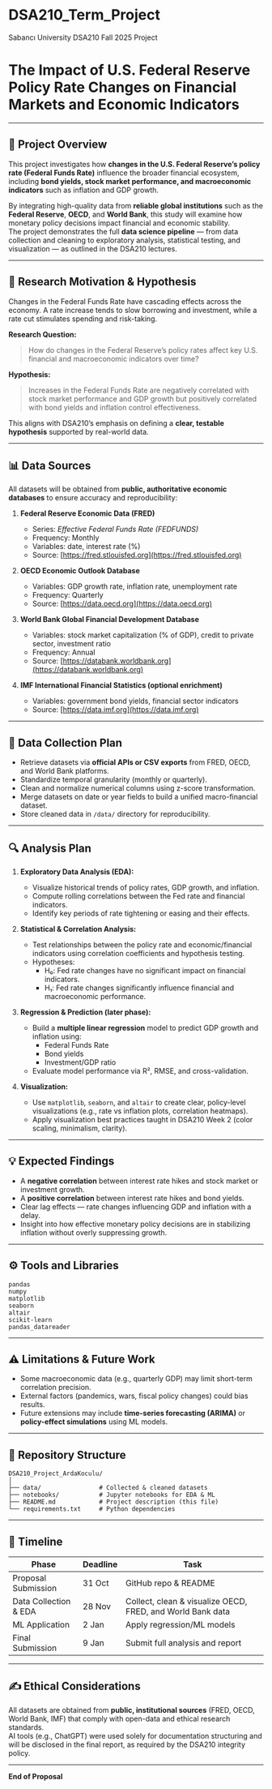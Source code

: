 # DSA210_Term_Project
Sabancı University DSA210 Fall 2025 Project
# The Impact of U.S. Federal Reserve Policy Rate Changes on Financial Markets and Economic Indicators

---

## 📘 Project Overview
This project investigates how **changes in the U.S. Federal Reserve’s policy rate (Federal Funds Rate)** influence the broader financial ecosystem, including **bond yields, stock market performance, and macroeconomic indicators** such as inflation and GDP growth.  

By integrating high-quality data from **reliable global institutions** such as the **Federal Reserve**, **OECD**, and **World Bank**, this study will examine how monetary policy decisions impact financial and economic stability.  
The project demonstrates the full **data science pipeline** — from data collection and cleaning to exploratory analysis, statistical testing, and visualization — as outlined in the DSA210 lectures.

---

## 🧠 Research Motivation & Hypothesis
Changes in the Federal Funds Rate have cascading effects across the economy. A rate increase tends to slow borrowing and investment, while a rate cut stimulates spending and risk-taking.  

**Research Question:**  
> How do changes in the Federal Reserve’s policy rates affect key U.S. financial and macroeconomic indicators over time?

**Hypothesis:**  
> Increases in the Federal Funds Rate are negatively correlated with stock market performance and GDP growth but positively correlated with bond yields and inflation control effectiveness.

This aligns with DSA210’s emphasis on defining a **clear, testable hypothesis** supported by real-world data.

---

## 📊 Data Sources
All datasets will be obtained from **public, authoritative economic databases** to ensure accuracy and reproducibility:

1. **Federal Reserve Economic Data (FRED)**  
   - Series: *Effective Federal Funds Rate (FEDFUNDS)*  
   - Frequency: Monthly  
   - Variables: date, interest rate (%)  
   - Source: [https://fred.stlouisfed.org](https://fred.stlouisfed.org)

2. **OECD Economic Outlook Database**  
   - Variables: GDP growth rate, inflation rate, unemployment rate  
   - Frequency: Quarterly  
   - Source: [https://data.oecd.org](https://data.oecd.org)

3. **World Bank Global Financial Development Database**  
   - Variables: stock market capitalization (% of GDP), credit to private sector, investment ratio  
   - Frequency: Annual  
   - Source: [https://databank.worldbank.org](https://databank.worldbank.org)

4. **IMF International Financial Statistics (optional enrichment)**  
   - Variables: government bond yields, financial sector indicators  
   - Source: [https://data.imf.org](https://data.imf.org)

---

## 🧩 Data Collection Plan
- Retrieve datasets via **official APIs or CSV exports** from FRED, OECD, and World Bank platforms.  
- Standardize temporal granularity (monthly or quarterly).  
- Clean and normalize numerical columns using z-score transformation.  
- Merge datasets on date or year fields to build a unified macro-financial dataset.  
- Store cleaned data in `/data/` directory for reproducibility.

---

## 🔍 Analysis Plan
1. **Exploratory Data Analysis (EDA):**  
   - Visualize historical trends of policy rates, GDP growth, and inflation.  
   - Compute rolling correlations between the Fed rate and financial indicators.  
   - Identify key periods of rate tightening or easing and their effects.

2. **Statistical & Correlation Analysis:**  
   - Test relationships between the policy rate and economic/financial indicators using correlation coefficients and hypothesis testing.  
   - Hypotheses:  
     - H₀: Fed rate changes have no significant impact on financial indicators.  
     - H₁: Fed rate changes significantly influence financial and macroeconomic performance.

3. **Regression & Prediction (later phase):**  
   - Build a **multiple linear regression** model to predict GDP growth and inflation using:  
     - Federal Funds Rate  
     - Bond yields  
     - Investment/GDP ratio  
   - Evaluate model performance via R², RMSE, and cross-validation.

4. **Visualization:**  
   - Use `matplotlib`, `seaborn`, and `altair` to create clear, policy-level visualizations (e.g., rate vs inflation plots, correlation heatmaps).  
   - Apply visualization best practices taught in DSA210 Week 2 (color scaling, minimalism, clarity).  

---

## 💡 Expected Findings
- A **negative correlation** between interest rate hikes and stock market or investment growth.  
- A **positive correlation** between interest rate hikes and bond yields.  
- Clear lag effects — rate changes influencing GDP and inflation with a delay.  
- Insight into how effective monetary policy decisions are in stabilizing inflation without overly suppressing growth.

---

## ⚙️ Tools and Libraries
```
pandas
numpy
matplotlib
seaborn
altair
scikit-learn
pandas_datareader
```

---

## ⚠️ Limitations & Future Work
- Some macroeconomic data (e.g., quarterly GDP) may limit short-term correlation precision.  
- External factors (pandemics, wars, fiscal policy changes) could bias results.  
- Future extensions may include **time-series forecasting (ARIMA)** or **policy-effect simulations** using ML models.

---

## 📁 Repository Structure
```
DSA210_Project_ArdaKoculu/
│
├── data/                # Collected & cleaned datasets
├── notebooks/           # Jupyter notebooks for EDA & ML
├── README.md            # Project description (this file)
└── requirements.txt     # Python dependencies
```

---

## 📅 Timeline
| Phase | Deadline | Task |
|-------|-----------|------|
| Proposal Submission | 31 Oct | GitHub repo & README |
| Data Collection & EDA | 28 Nov | Collect, clean & visualize OECD, FRED, and World Bank data |
| ML Application | 2 Jan | Apply regression/ML models |
| Final Submission | 9 Jan | Submit full analysis and report |

---

## ✍️ Ethical Considerations
All datasets are obtained from **public, institutional sources** (FRED, OECD, World Bank, IMF) that comply with open-data and ethical research standards.  
AI tools (e.g., ChatGPT) were used solely for documentation structuring and will be disclosed in the final report, as required by the DSA210 integrity policy.

---

**End of Proposal**
